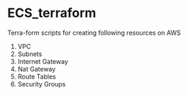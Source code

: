 # ECS_terraform
Terra-form scripts for creating following resources on AWS

1. VPC
2. Subnets
3. Internet Gateway
4. Nat Gateway
5. Route Tables
6. Security Groups
